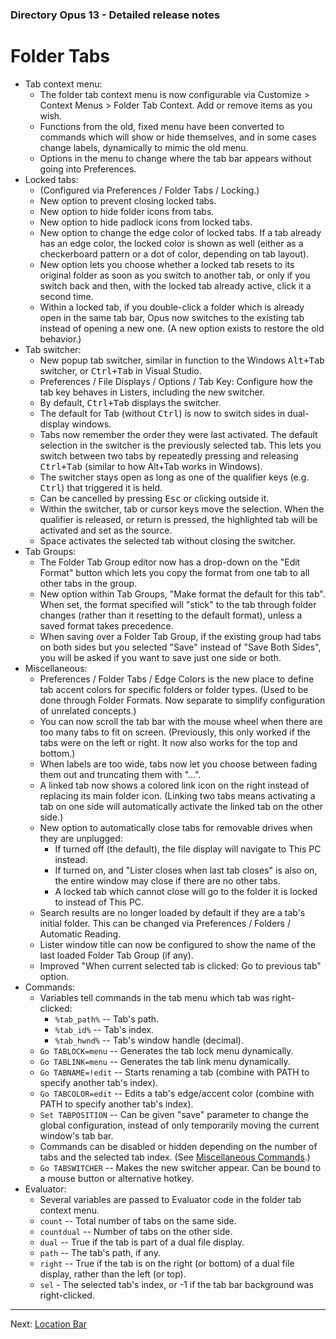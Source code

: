 ### Directory Opus 13 - Detailed release notes

# Folder Tabs

- Tab context menu:
  - The folder tab context menu is now configurable via Customize \> Context Menus \> Folder Tab Context. Add or remove items as you wish.
  - Functions from the old, fixed menu have been converted to commands which will show or hide themselves, and in some cases change labels, dynamically to mimic the old menu.
  - Options in the menu to change where the tab bar appears without going into Preferences.
- Locked tabs:
  - (Configured via Preferences / Folder Tabs / Locking.)
  - New option to prevent closing locked tabs.
  - New option to hide folder icons from tabs.
  - New option to hide padlock icons from locked tabs.
  - New option to change the edge color of locked tabs. If a tab already has an edge color, the locked color is shown as well (either as a checkerboard pattern or a dot of color, depending on tab layout).
  - New option lets you choose whether a locked tab resets to its original folder as soon as you switch to another tab, or only if you switch back and then, with the locked tab already active, click it a second time.
  - Within a locked tab, if you double-click a folder which is already open in the same tab bar, Opus now switches to the existing tab instead of opening a new one. (A new option exists to restore the old behavior.)
- Tab switcher:
  - New popup tab switcher, similar in function to the Windows <kbd>Alt+Tab</kbd> switcher, or <kbd>Ctrl+Tab</kbd> in Visual Studio.
  - Preferences / File Displays / Options / Tab Key: Configure how the tab key behaves in Listers, including the new switcher.
  - By default, <kbd>Ctrl+Tab</kbd> displays the switcher.
  - The default for Tab (without <kbd>Ctrl</kbd>) is now to switch sides in dual-display windows.
  - Tabs now remember the order they were last activated. The default selection in the switcher is the previously selected tab. This lets you switch between two tabs by repeatedly pressing and releasing <kbd>Ctrl+Tab</kbd> (similar to how Alt+Tab works in Windows).
  - The switcher stays open as long as one of the qualifier keys (e.g. <kbd>Ctrl</kbd>) that triggered it is held.
  - Can be cancelled by pressing <kbd>Esc</kbd> or clicking outside it.
  - Within the switcher, tab or cursor keys move the selection. When the qualifier is released, or return is pressed, the highlighted tab will be activated and set as the source.
  - Space activates the selected tab without closing the switcher.
- Tab Groups:
  - The Folder Tab Group editor now has a drop-down on the "Edit Format" button which lets you copy the format from one tab to all other tabs in the group.
  - New option within Tab Groups, "Make format the default for this tab". When set, the format specified will "stick" to the tab through folder changes (rather than it resetting to the default format), unless a saved format takes precedence.
  - When saving over a Folder Tab Group, if the existing group had tabs on both sides but you selected "Save" instead of "Save Both Sides", you will be asked if you want to save just one side or both.
- Miscellaneous:
  - Preferences / Folder Tabs / Edge Colors is the new place to define tab accent colors for specific folders or folder types. (Used to be done through Folder Formats. Now separate to simplify configuration of unrelated concepts.)
  - You can now scroll the tab bar with the mouse wheel when there are too many tabs to fit on screen. (Previously, this only worked if the tabs were on the left or right. It now also works for the top and bottom.)
  - When labels are too wide, tabs now let you choose between fading them out and truncating them with "...".
  - A linked tab now shows a colored link icon on the right instead of replacing its main folder icon. (Linking two tabs means activating a tab on one side will automatically activate the linked tab on the other side.)
  - New option to automatically close tabs for removable drives when they are unplugged:
    - If turned off (the default), the file display will navigate to This PC instead.
    - If turned on, and "Lister closes when last tab closes" is also on, the entire window may close if there are no other tabs.
    - A locked tab which cannot close will go to the folder it is locked to instead of This PC.
  - Search results are no longer loaded by default if they are a tab's initial folder. This can be changed via Preferences / Folders / Automatic Reading.
  - Lister window title can now be configured to show the name of the last loaded Folder Tab Group (if any).
  - Improved "When current selected tab is clicked: Go to previous tab" option.
- Commands:
  - Variables tell commands in the tab menu which tab was right-clicked:
    - `%tab_path%` -- Tab's path.
    - `%tab_id%` -- Tab's index.
    - `%tab_hwnd%` -- Tab's window handle (decimal).
  - `Go TABLOCK=menu` -- Generates the tab lock menu dynamically.
  - `Go TABLINK=menu` -- Generates the tab link menu dynamically.
  - `Go TABNAME=!edit` -- Starts renaming a tab (combine with PATH to specify another tab's index).
  - `Go TABCOLOR=edit` -- Edits a tab's edge/accent color (combine with PATH to specify another tab's index).
  - `Set TABPOSITION` -- Can be given "save" parameter to change the global configuration, instead of only temporarily moving the current window's tab bar.
  - Commands can be disabled or hidden depending on the number of tabs and the selected tab index. (See [Miscellaneous Commands](misc_commands.md).)
  - `Go TABSWITCHER` -- Makes the new switcher appear. Can be bound to a mouse button or alternative hotkey.
- Evaluator:
  - Several variables are passed to Evaluator code in the folder tab context menu.
  - `count` -- Total number of tabs on the same side.
  - `countdual` -- Number of tabs on the other side.
  - `dual` -- True if the tab is part of a dual file display.
  - `path` -- The tab's path, if any.
  - `right` -- True if the tab is on the right (or bottom) of a dual file display, rather than the left (or top).
  - `sel` - The selected tab's index, or -1 if the tab bar background was right-clicked.

------------------------------------------------------------------------

Next: [Location Bar](/Manual/release_history/opus13_detailed/location_bar.md)
